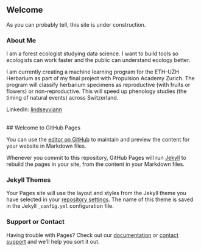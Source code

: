 ## Welcome
As you can probably tell, this site is under construction. 

### About Me
I am a forest ecologist studying data science. I want to build tools so ecologists can work faster and the public can understand ecology better. 

I am currently creating a machine learning program for the ETH-UZH Herbarium as part of my final project with Propulsion Academy Zurich. The program will classify herbarium specimens as reproductive (with fruits or flowers) or non-reproductive. This will speed up phenology studies (the timing of natural events) across Switzerland.  

LinkedIn: [lindseyviann](https://www.linkedin.com/in/lindsey-viann)
<br>














<br> 
## Welcome to GitHub Pages

You can use the [editor on GitHub](https://github.com/LVParkinson/LVParkinson.github.io/edit/master/index.md) to maintain and preview the content for your website in Markdown files.

Whenever you commit to this repository, GitHub Pages will run [Jekyll](https://jekyllrb.com/) to rebuild the pages in your site, from the content in your Markdown files.


### Jekyll Themes

Your Pages site will use the layout and styles from the Jekyll theme you have selected in your [repository settings](https://github.com/LVParkinson/LVParkinson.github.io/settings). The name of this theme is saved in the Jekyll `_config.yml` configuration file.

### Support or Contact

Having trouble with Pages? Check out our [documentation](https://docs.github.com/categories/github-pages-basics/) or [contact support](https://github.com/contact) and we’ll help you sort it out.
